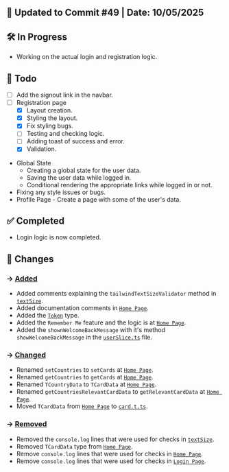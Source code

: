 ## 📅 Updated to Commit #49 | Date: 10/05/2025

## 🛠️ In Progress

- Working on the actual login and registration logic.

## 🎯 Todo

- [ ] Add the signout link in the navbar.
- [ ] Registration page
  - [x] Layout creation.
  - [x] Styling the layout.
  - [x] Fix styling bugs.
  - [ ] Testing and checking logic.
  - [ ] Adding toast of success and error.
  - [x] Validation.
- Global State
  - Creating a global state for the user data.
  - Saving the user data while logged in.
  - Conditional rendering the appropriate links while logged in or not.
- Fixing any style issues or bugs.
- Profile Page - Create a page with some of the user's data.

## ✅ Completed

- Login logic is now completed.

## 🔄 Changes

### → <u>Added</u>

- Added comments explaining the `tailwindTextSizeValidator` method in [`textSize`](./src/utils/textSize.ts).
- Added documentation comments in [`Home Page`](./src/pages/Home.page.tsx).
- Added the [`Token`](./src/types/token.t.ts) type.
- Added the `Remember Me` feature and the logic is at [`Home Page`](./src/pages/Home.page.tsx).
- Added the `shownWelcomeBackMessage` with it's method `showWelcomeBackMessage` in the [`userSlice.ts`](./src/store/userSlice.ts) file.

### → <u>Changed</u>

- Renamed `setCountries` to `setCards` at [`Home Page`](./src/pages/Home.page.tsx).
- Renamed `getCountries` to `getCards` at [`Home Page`](./src/pages/Home.page.tsx).
- Renamed `TCountryData` to `TCardData` at [`Home Page`](./src/pages/Home.page.tsx).
- Renamed `getCountriesRelevantCardData` to `getRelevantCardData` at [`Home Page`](./src/pages/Home.page.tsx).
- Moved `TCardData` from [`Home Page`](./src/pages/Home.page.tsx) to [`card.t.ts`](./src/types/card.t.ts).

### → <u>Removed</u>

- Removed the `console.log` lines that were used for checks in [`textSize`](./src/utils/textSize.ts).
- Removed `TCardData` type from [`Home Page`](./src/pages/Home.page.tsx).
- Remove `console.log` lines that were used for checks in [`Home Page`](./src/pages/Home.page.tsx).
- Remove `console.log` lines that were used for checks in [`Login Page`](./src/pages/Login.page.tsx).
